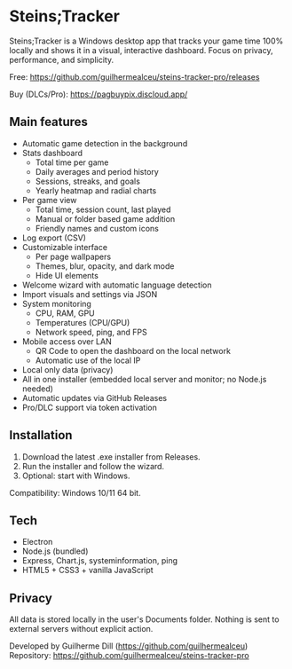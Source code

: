 # Steins;Tracker

Steins;Tracker is a Windows desktop app that tracks your game time 100% locally and shows it in a visual, interactive dashboard. Focus on privacy, performance, and simplicity.

Free: https://github.com/guilhermealceu/steins-tracker-pro/releases

Buy (DLCs/Pro): https://pagbuypix.discloud.app/

## Main features

- Automatic game detection in the background
- Stats dashboard
  - Total time per game
  - Daily averages and period history
  - Sessions, streaks, and goals
  - Yearly heatmap and radial charts
- Per game view
  - Total time, session count, last played
  - Manual or folder based game addition
  - Friendly names and custom icons
- Log export (CSV)
- Customizable interface
  - Per page wallpapers
  - Themes, blur, opacity, and dark mode
  - Hide UI elements
- Welcome wizard with automatic language detection
- Import visuals and settings via JSON
- System monitoring
  - CPU, RAM, GPU
  - Temperatures (CPU/GPU)
  - Network speed, ping, and FPS
- Mobile access over LAN
  - QR Code to open the dashboard on the local network
  - Automatic use of the local IP
- Local only data (privacy)
- All in one installer (embedded local server and monitor; no Node.js needed)
- Automatic updates via GitHub Releases
- Pro/DLC support via token activation

## Installation

1. Download the latest .exe installer from Releases.
2. Run the installer and follow the wizard.
3. Optional: start with Windows.

Compatibility: Windows 10/11 64 bit.

## Tech

- Electron
- Node.js (bundled)
- Express, Chart.js, systeminformation, ping
- HTML5 + CSS3 + vanilla JavaScript

## Privacy

All data is stored locally in the user's Documents folder. Nothing is sent to external servers without explicit action.

Developed by Guilherme Dill (https://github.com/guilhermealceu)
Repository: https://github.com/guilhermealceu/steins-tracker-pro
